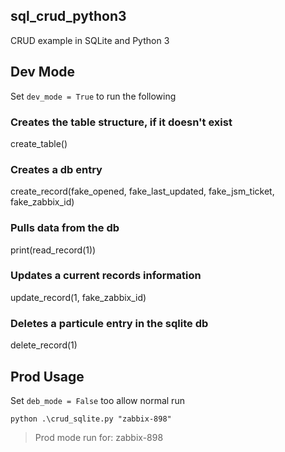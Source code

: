 ## sql_crud_python3
CRUD example in SQLite and Python 3

## Dev Mode 
Set `dev_mode = True` to run the following
### Creates the table structure, if it doesn't exist
create_table()

### Creates a db entry
create_record(fake_opened, fake_last_updated, fake_jsm_ticket, fake_zabbix_id)

### Pulls data from the db
print(read_record(1))

### Updates a current records information
update_record(1, fake_zabbix_id)

### Deletes a particule entry in the sqlite db
delete_record(1)


## Prod Usage
Set `deb_mode = False` too allow normal run

`python .\crud_sqlite.py "zabbix-898"`

> Prod mode run for: zabbix-898
